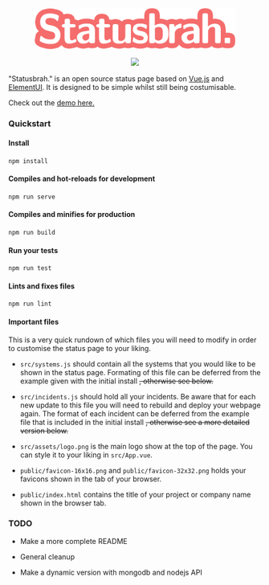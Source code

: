 



<p align="center">
  <img src="./docs/img/logo.900bf76c.png" width="400">
</p>



<p align="center">
  <img src="https://img.shields.io/badge/License-MIT-yellow.svg">
</p>



"Statusbrah." is an open source status page based on [Vue.js](https://vuejs.org/) and [ElementUI](https://github.com/ElemeFE/element). It is designed to be simple whilst still being costumisable.



Check out the [demo here.](https://westh.github.io/statusbrah/)



### Quickstart

#### Install

```
npm install
```

#### Compiles and hot-reloads for development
```
npm run serve
```

#### Compiles and minifies for production
```
npm run build
```

#### Run your tests
```
npm run test
```

#### Lints and fixes files
```
npm run lint
```

#### Important files

This is a very quick rundown of which files you will need to modify in order to customise the status page to your liking.

- `src/systems.js`  should contain all the systems that you would like to be shown in the status page. Formating of this file can be deferred from the example given with the initial install ~~, otherwise see below.~~

- `src/incidents.js`  should hold all your incidents. Be aware that for each new update to this file you will need to rebuild and deploy your webpage again. The format of each incident can be deferred from the example file that is included in the initial install ~~, otherwise see a more detailed version below.~~

- `src/assets/logo.png`  is the main logo show at the top of the page. You can style it to your liking in  `src/App.vue`.

- `public/favicon-16x16.png` and `public/favicon-32x32.png` holds your favicons shown in the tab of your browser.

- `public/index.html`  contains the title of your project or company name shown in the browser tab.

  

### TODO

- Make a more complete README

- General cleanup

- Make a dynamic version with mongodb and nodejs API

  


